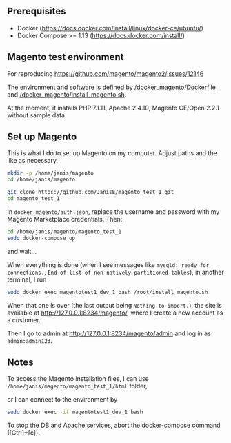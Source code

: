 ## Prerequisites

* Docker (https://docs.docker.com/install/linux/docker-ce/ubuntu/)
* Docker Compose >= 1.13 (https://docs.docker.com/install/)

## Magento test environment

For reproducing https://github.com/magento/magento2/issues/12146

The environment and software is defined by [/docker_magento/Dockerfile](/docker_magento/Dockerfile) and [/docker_magento/install_magento.sh](/docker_magento/install_magento.sh).

At the moment, it installs PHP 7.1.11, Apache 2.4.10, Magento CE/Open 2.2.1 without sample data.

## Set up Magento

This is what I do to set up Magento on my computer. Adjust paths and the like as necessary.

```bash
mkdir -p /home/janis/magento
cd /home/janis/magento

git clone https://github.com/JanisE/magento_test_1.git
cd magento_test_1
```

In `docker_magento/auth.json`, replace the username and password with my Magento Marketplace credentials. Then:

```bash
cd /home/janis/magento/magento_test_1
sudo docker-compose up
```
and wait...

When everything is done (when I see messages like `mysqld: ready for connections.`, `End of list of non-natively partitioned tables`), in another terminal, I run
```bash
sudo docker exec magentotest1_dev_1 bash /root/install_magento.sh
```

When that one is over (the last output being `Nothing to import.`), the site is available at http://127.0.0.1:8234/magento/, where I create a new account as a customer.

Then I go to admin at http://127.0.0.1:8234/magento/admin and log in as `admin:admin123`.

## Notes

To access the Magento installation files, I can use `/home/janis/magento/magento_test_1/html` folder,

or I can connect to the environment by
```bash
sudo docker exec -it magentotest1_dev_1 bash
```


To stop the DB and Apache services, abort the docker-compose command ([Ctrl]+[c]).
